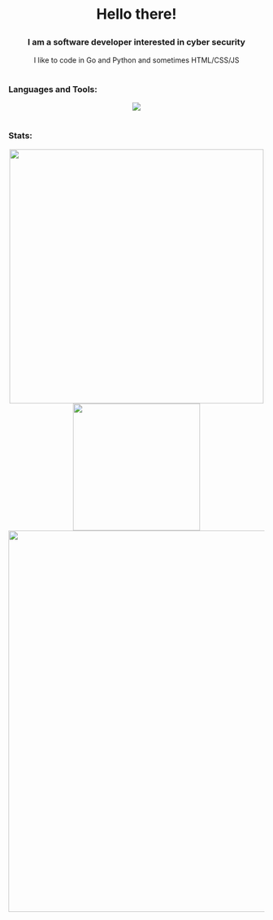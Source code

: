 # **<p align="center">Hello there!</p>**
<h3 align="center">I am a software developer interested in cyber security</h3>
<p align="center">I like to code in Go and Python and sometimes HTML/CSS/JS</p>

#

<h3 align="left">Languages and Tools:</h3>
<p align="center">
  <a href="https://skillicons.dev">
    <img src="https://skillicons.dev/icons?i=golang,python,html,css,js,bash,vscode,vim,git,github,linux,stackoverflow&perline=6" />
  </a>
</p>


#
<h3>Stats:</h3>


<p align="center">
  <a href="https://github.com/adzsx">
    <img width="500px" src="https://github-readme-stats.vercel.app/api?username=adzsx&show_icons=true&theme=transparent&hide_border=true"/>
  </a>

  <a href="https://github.com/adzsx">
    <img width="250px" src="https://github-readme-stats.vercel.app/api/top-langs/?username=adzsx&langs_count=5&hide_border=true&theme=transparent" />
  </a>
  
  <a href="https://github.com/adzsx">
    <img width="750px" src="http://github-profile-summary-cards.vercel.app/api/cards/profile-details?username=adzsx&theme=transparent" />
  </a>
  
</p>
